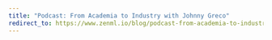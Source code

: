 ```yaml
---
title: "Podcast: From Academia to Industry with Johnny Greco"
redirect_to: https://www.zenml.io/blog/podcast-from-academia-to-industry-with-johnny-greco
---
```

